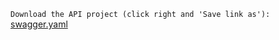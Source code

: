 ``Download the API project (click right and 'Save link as'):``
[swagger.yaml](https://picfab.github.io/picfab-fabienpicard_13_15042021.github.io/swagger.yaml)
